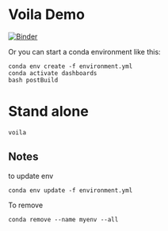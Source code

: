 # Voila Demo

[![Binder](https://mybinder.org/badge_logo.svg)](https://mybinder.org/v2/gh/gourneau/Jupyter-Dashboards/master?urlpath=lab)

Or you can start a conda environment like this:
```
conda env create -f environment.yml
conda activate dashboards
bash postBuild
```

# Stand alone

```
voila
```

## Notes
to update env
```
conda env update -f environment.yml
```

To remove
```
conda remove --name myenv --all
```